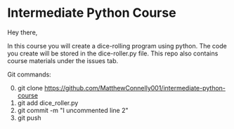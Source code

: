 # Intermediate Python Course

Hey there, 

In this course you will create a dice-rolling program using python. The code you create will be stored in the dice-roller.py file. This repo also contains course materials under the issues tab. 

Git commands:

0. git clone https://github.com/MatthewConnelly001/intermediate-python-course
1. git add dice_roller.py
2. git commit -m "I uncommented line 2"
3. git push
